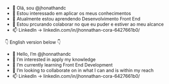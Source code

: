 - 👋 Olá, sou @jhonathandc
- 👀 Estou interessado em aplicar os meus conhecimentos
- 🌱 Atualmente estou aprendendo Desenvolvimento Front End
- 💞️ Estou prcurando colaborar no que eu puder e estiver ao meu alcance
- 📫 LinkedIn -> linkedin.com/in/jhonnathan-cora-6427661b0/

👇 English version below 👇

- 👋 Hello, I’m @jhonnathandc
- 👀 I’m interested in apply my knowledge
- 🌱 I’m currently learning Front End Development
- 💞️ I’m looking to collaborate on in what I can and is within my reach
- 📫 LinkedIn -> linkedin.com/in/jhonnathan-cora-6427661b0/
